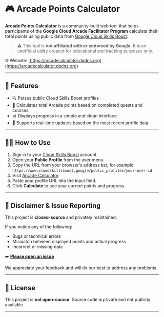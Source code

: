 # 🎮 Arcade Points Calculator

**Arcade Points Calculator** is a community-built web tool that helps participants of the **Google Cloud Arcade Facilitator Program** calculate their total points using public data from [Google Cloud Skills Boost](https://www.cloudskillsboost.google/).

> ⚠️ This tool is **not affiliated with or endorsed by Google**. It is an unofficial utility created for educational and tracking purposes only.

🌐 Website: [https://arcadecalculator.dpdns.org](https://arcadecalculator.dpdns.org)

---

## 🚀 Features

- 🔍 Parses public Cloud Skills Boost profiles
- 🧮 Calculates total Arcade points based on completed quests and courses
- 📊 Displays progress in a simple and clean interface
- 🔄 Supports real-time updates based on the most recent profile data

---

## 🧑‍💻 How to Use

1. Sign in to your [Cloud Skills Boost](https://www.cloudskillsboost.google/) account.
2. Open your **Public Profile** from the user menu.
3. Copy the URL from your browser's address bar, for example:
```https://www.cloudskillsboost.google/public_profiles/your-user-id```
4. Visit [Arcade Calculator](https://arcadecalculator.dpdns.org).
5. Paste your profile URL into the input field.
6. Click **Calculate** to see your current points and progress.

---

## 📌 Disclaimer & Issue Reporting

This project is **closed-source** and privately maintained.

If you notice any of the following:
- Bugs or technical errors
- Mismatch between displayed points and actual progress
- Incorrect or missing data

➡️ [**Please open an issue**](https://github.com/Bintang1302/Arcade-Calculator/issues/new)

We appreciate your feedback and will do our best to address any problems.

---

## 📄 License

This project is **not open-source**. Source code is private and not publicly available.

---
